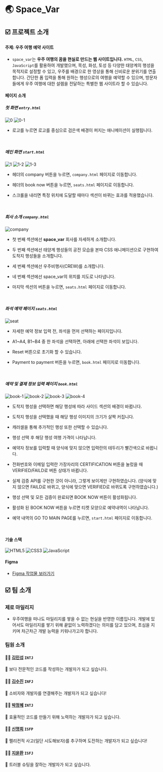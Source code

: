 # 🌏 Space_Var

## ☑️ 프로젝트 소개

#### 주제: 우주 여행 예약 사이트

- `space_var`는 **우주 여행의 꿈을 현실로 만드는 웹 사이트입니다.** `HTML`, `CSS`, `JavaScript`를 활용하여 개발했으며, 목성, 화성, 토성 등 다양한 태양계의 행성을 목적지로 설정할 수 있고, 우주를 배경으로 한 영상을 통해 신비로운 분위기를 연출합니다. 간단한 폼 입력을 통해 원하는 행성으로의 여행을 예약할 수 있으며, 방문자들에게 우주 여행에 대한 설렘을 전달하는 특별한 웹 사이트라 할 수 있습니다.

#### 페이지 소개

##### 첫 화면 `entry.html`

![0](https://github.com/user-attachments/assets/9bc01ddb-0255-4082-9997-894feaf5246e)
![0-1](https://github.com/user-attachments/assets/6d3ac7fd-58a1-4f65-81bc-45f0bdaeacb7)

- 로고를 누르면 로고를 중심으로 검은색 배경이 퍼지는 애니메이션이 실행됩니다.

    <br/>

##### 메인 화면 `start.html`

![1](https://github.com/user-attachments/assets/2cdb0d60-d28a-48a6-8e57-0f883685a079)
![1-2](https://github.com/user-attachments/assets/7f415050-bd9a-4077-8b0f-c7027017768d)
![1-3](https://github.com/user-attachments/assets/21b88b29-4f0f-4d4b-a555-a2902f7ce662)

- 헤더의 company 버튼을 누르면, `company.html` 페이지로 이동합니다.
- 헤더의 book now 버튼을 누르면, `seats.html` 페이지로 이동합니다.
- 스크롤을 내리면 특정 위치에 도달할 때마다 섹션이 바뀌는 효과를 적용했습니다.

  <br/>

##### 회사 소개 `company.html`

![company](https://github.com/user-attachments/assets/fce4fd3c-99d2-4aaf-856c-b058a83df4d8)

- 첫 번째 섹션에선 **space_var** 회사를 자세하게 소개합니다.
- 두 번째 섹션에선 태양계 행성들의 공전 모습을 본따 CSS 애니메이션으로 구현하여 도착지 행성들을 소개합니다.
- 세 번째 섹션에선 우주비행사(CREW)를 소개합니다.
- 네 번째 섹션에선 space_var의 위치를 지도로 나타냅니다.
- 마지막 섹션의 버튼을 누르면, `seats.html` 페이지로 이동합니다.

  <br/>

##### 좌석 예약 페이지 `seats.html`

![seat](https://github.com/user-attachments/assets/b0f8e29d-2a02-4def-8e14-8b10729d3957)

- 자세한 예약 정보 입력 전, 좌석을 먼저 선택하는 페이지입니다.
- A1~A4, B1~B4 중 한 좌석을 선택하면, 아래에 선택한 좌석이 보입니다.
- Reset 버튼으로 초기화 할 수 있습니다.
- Payment to payment 버튼을 누르면, `book.html` 페이지로 이동합니다.

  <br/>

##### 예약 및 결제 정보 입력 페이지 `book.html`

![book-1](https://github.com/user-attachments/assets/d3c0f7b6-961c-405f-b776-da53ee06ebf3)
![book-2](https://github.com/user-attachments/assets/9e0b89f3-2753-429d-9509-aa319418b8b9)
![book-3](https://github.com/user-attachments/assets/e9546392-d5f4-489a-a2a1-978a8a9398d0)
![book-4](https://github.com/user-attachments/assets/44d57d24-7bcd-4eaa-a0d0-e20e0ea9c778)

- 도착지 행성을 선택하면 해당 행성에 따라 사이드 섹션의 배경이 바뀝니다.
- 도착지 행성을 선택했을 때 해당 행성 이미지의 크기가 살짝 커집니다.
- 캐러셀을 통해 추가적인 행성 또한 선택할 수 있습니다.
- 행성 선택 후 해당 행성 여행 가격이 나타납니다.
- 예약자 정보를 입력할 때 양식에 맞지 않으면 입력란의 테두리가 빨간색으로 바뀝니다.
- 전화번호와 이메일 입력란 가장자리의 CERTIFICATION 버튼을 눌렀을 때 VERIFIED/FAILD로 버튼 상태가 바뀝니다.
- 실제 검증 API를 구현한 것이 아니라, 그렇게 보이게만 구현하였습니다.
  (양식에 맞지 않으면 FAILD로 바뀌고, 양식에 맞으면 VERIFIED로 바뀌도록 구현하였습니다.)
- 행성 선택 및 모든 검증이 완료되면 BOOK NOW 버튼이 활성화됩니다.
- 활성화 된 BOOK NOW 버튼을 누르면 티켓 모양으로 예약내역이 나타납니다.
- 예약 내역의 GO TO MAIN PAGE를 누르면, `start.html` 페이지로 이동합니다.

  <br/>

#### 기술 스택

![HTML5](https://img.shields.io/badge/HTML5-E34F26?style=for-the-badge&logo=html5&logoColor=white) ![CSS3](https://img.shields.io/badge/CSS3-1572B6?style=for-the-badge&logo=css3&logoColor=white) ![JavaScript](https://img.shields.io/badge/JavaScript-F7DF1E?style=for-the-badge&logo=javascript&logoColor=black)

#### Figma

- [Figma 작업물 보러가기 ](https://www.figma.com/design/odjqqMzSFQ0WwYxJPaLFTz/%ED%8C%80%ED%94%84%EB%A1%9C%EC%A0%9D%ED%8A%B8-%EA%B0%80%EB%8B%A5%EB%A7%8C-%EB%9F%AC%ED%94%84%ED%95%98%EA%B2%8C?node-id=0-1&node-type=canvas&t=sILVeWTtZRq9499O-0)

## ☑️ 팀 소개

### 제로 마일리지

- 우주여행을 떠나도 마일리지를 쌓을 수 없는 현실을 반영한 이름입니다. 개발에 있어서도 마일리지를 쌓기 위해 끝없이 노력하겠다는 의미를 담고 있으며, 초심을 지키며 차근차근 개발 능력을 키워나가고자 합니다.

### 팀원 소개

#### 👨‍🚀 [김민섭](https://github.com/mycreature) `INTJ`

💭 보다 전문적인 코드를 작성하는 개발자가 되고 싶습니다.

#### 👩‍🚀 [김수진](https://github.com/ksj0621) `INFJ`

💭 소비자와 개발자를 연결해주는 개발자가 되고 싶습니다!

#### 👩‍🚀 [박정혜](https://github.com/YellowFiber) `INTJ`

💭 효율적인 코드를 만들기 위해 노력하는 개발자가 되고 싶습니다.

#### 👩‍🚀 [신명희](https://github.com/mh0223) `ISFP`

💭 펠리컨적 사고(일단 시도해보자)를 추구하며 도전하는 개발자가 되고 싶습니다!

#### 👨‍🚀 [지윤환](https://github.com/yoonwhan-ji) `ISFJ`

💭 트러블 슈팅을 잘하는 개발자가 되고 싶습니다.
